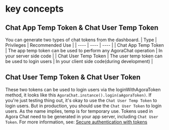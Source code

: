 # key concepts
## Chat App Temp Token & Chat User Temp Token
You can generate two types of chat tokens from the dashboard.
|  Type   |  Privileges  |  Recommended Use |
|  ----  | ----  | ----  |
| Chat App Temp Token  | The app temp token can be used to perform any AgoraChat operation | In your server side code  |
| Chat User Temp Token  | The user temp token can be used to login users |  In your client side code(during development)  |

## Chat User Temp Token & Chat User Token
These two tokens can be used to login users via the loginWithAgoraToken method, it looks like this `AgoraChat.instance().login(aAgoraToken)`.
If you're just testing thing out, it's okay to use the `Chat User Temp Token` to login users. But in production, you should use the `Chat User Token` to login users. As the name implies, temp is for temporary use.
Tokens used in Agora Chat need to be generated in your app server, including `Chat User Token`. For more information, see: [Secure authentication with tokens
]( https://docs.agora.io/en/agora-chat/develop/authentication?platform=ios)
